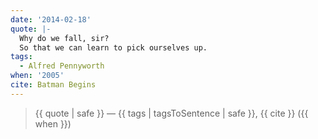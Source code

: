 ```yaml
---
date: '2014-02-18'
quote: |-
  Why do we fall, sir? 
  So that we can learn to pick ourselves up.
tags:
  - Alfred Pennyworth
when: '2005'
cite: Batman Begins
---
```


> {{ quote | safe }}
> — {{ tags | tagsToSentence | safe }}, {{ cite }} ({{ when }})

